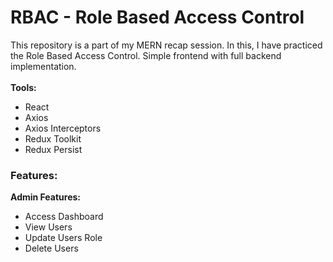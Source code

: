 # RBAC - Role Based Access Control
This repository is a part of my MERN recap session. In this, I have practiced the Role Based Access Control. Simple frontend with full backend implementation.
<br><br>
**Tools:**
- React
- Axios
- Axios Interceptors
- Redux Toolkit
- Redux Persist

### Features: 
**Admin Features:**
<br>
- Access Dashboard
- View Users
- Update Users Role
- Delete Users
